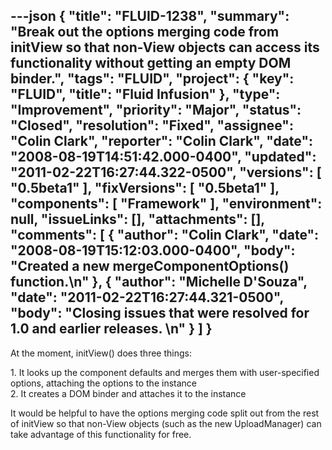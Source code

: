 ---json
{
  "title": "FLUID-1238",
  "summary": "Break out the options merging code from initView so that non-View objects can access its functionality without getting an empty DOM binder.",
  "tags": "FLUID",
  "project": {
    "key": "FLUID",
    "title": "Fluid Infusion"
  },
  "type": "Improvement",
  "priority": "Major",
  "status": "Closed",
  "resolution": "Fixed",
  "assignee": "Colin Clark",
  "reporter": "Colin Clark",
  "date": "2008-08-19T14:51:42.000-0400",
  "updated": "2011-02-22T16:27:44.322-0500",
  "versions": [
    "0.5beta1"
  ],
  "fixVersions": [
    "0.5beta1"
  ],
  "components": [
    "Framework"
  ],
  "environment": null,
  "issueLinks": [],
  "attachments": [],
  "comments": [
    {
      "author": "Colin Clark",
      "date": "2008-08-19T15:12:03.000-0400",
      "body": "Created a new mergeComponentOptions() function.\n"
    },
    {
      "author": "Michelle D'Souza",
      "date": "2011-02-22T16:27:44.321-0500",
      "body": "Closing issues that were resolved for 1.0 and earlier releases.&#x20;\n"
    }
  ]
}
---
At the moment, initView() does three things:

1\. It looks up the component defaults and merges them with user-specified options, attaching the options to the instance\
2\. It creates a DOM binder and attaches it to the instance

It would be helpful to have the options merging code split out from the rest of initView so that non-View objects (such as the new UploadManager) can take advantage of this functionality for free.

        